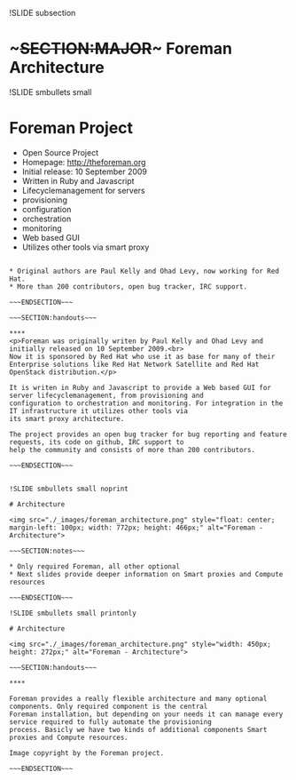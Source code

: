 !SLIDE subsection
# ~~~SECTION:MAJOR~~~ Foreman Architecture

!SLIDE smbullets small
# Foreman Project

* Open Source Project
 * Homepage: http://theforeman.org
 * Initial release: 10 September 2009
 * Written in Ruby and Javascript
* Lifecyclemanagement for servers
 * provisioning
 * configuration
 * orchestration
 * monitoring
* Web based GUI
* Utilizes other tools via smart proxy

~~~SECTION:notes~~~

* Original authors are Paul Kelly and Ohad Levy, now working for Red Hat.
* More than 200 contributors, open bug tracker, IRC support.

~~~ENDSECTION~~~

~~~SECTION:handouts~~~

****
<p>Foreman was originally writen by Paul Kelly and Ohad Levy and initially released on 10 September 2009.<br>
Now it is sponsored by Red Hat who use it as base for many of their Enterprise solutions like Red Hat Network Satellite and Red Hat OpenStack distribution.</p>

It is writen in Ruby and Javascript to provide a Web based GUI for server lifecyclemanagement, from provisioning and
configuration to orchestration and monitoring. For integration in the IT infrastructure it utilizes other tools via
its smart proxy architecture.

The project provides an open bug tracker for bug reporting and feature requests, its code on github, IRC support to 
help the community and consists of more than 200 contributors.

~~~ENDSECTION~~~


!SLIDE smbullets small noprint

# Architecture

<img src="./_images/foreman_architecture.png" style="float: center; margin-left: 100px; width: 772px; height: 466px;" alt="Foreman - Architecture">

~~~SECTION:notes~~~

* Only required Foreman, all other optional
* Next slides provide deeper information on Smart proxies and Compute resources 

~~~ENDSECTION~~~

!SLIDE smbullets small printonly

# Architecture

<img src="./_images/foreman_architecture.png" style="width: 450px; height: 272px;" alt="Foreman - Architecture">

~~~SECTION:handouts~~~

****

Foreman provides a really flexible architecture and many optional components. Only required component is the central
Foreman installation, but depending on your needs it can manage every service required to fully automate the provisioning
process. Basicly we have two kinds of additional components Smart proxies and Compute resources.

Image copyright by the Foreman project.

~~~ENDSECTION~~~
